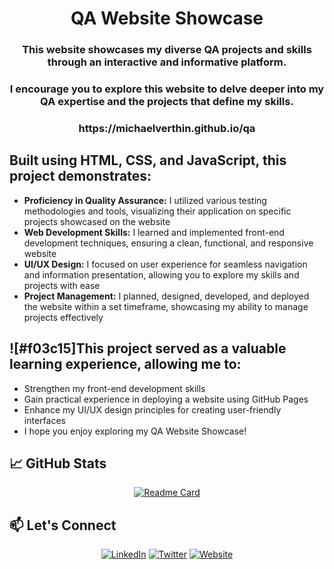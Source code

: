 <div align="center">

<h1 align="center">QA Website Showcase</h1>
<h3 align="center">This website showcases my diverse QA projects and skills through an interactive and informative platform.</h3>
<h3 align="center">I encourage you to explore this website to delve deeper into my QA expertise and the projects that define my skills.</h3>
<h3 align="center">https://michaelverthin.github.io/qa</h3>
</div>

## Built using HTML, CSS, and JavaScript, this project demonstrates:

- <b>Proficiency in Quality Assurance:</b> I utilized various testing methodologies and tools, visualizing their application on specific projects showcased on the website
- <b>Web Development Skills:</b> I learned and implemented front-end development techniques, ensuring a clean, functional, and responsive website
- <b>UI/UX Design:</b> I focused on user experience for seamless navigation and information presentation, allowing you to explore my skills and projects with ease
- <b>Project Management:</b> I planned, designed, developed, and deployed the website within a set timeframe, showcasing my ability to manage projects effectively

## ![#f03c15]This project served as a valuable learning experience, allowing me to:

- Strengthen my front-end development skills
- Gain practical experience in deploying a website using GitHub Pages
- Enhance my UI/UX design principles for creating user-friendly interfaces
- I hope you enjoy exploring my QA Website Showcase!


## 📈 GitHub Stats

<div align="center">

[![Readme Card](https://github-readme-stats.vercel.app/api/pin/?username=MichaelVerthin&repo=qa&show_owner=true&theme=calm_pink)](https://github.com/MichaelVerthin/qa)

</div>

## 📫 Let's Connect

<div align="center">
  
[![LinkedIn](https://img.shields.io/badge/-LinkedIn-0077B5?style=for-the-badge&logo=LinkedIn&logoColor=white)](https://www.linkedin.com/in/michael-verthin/)
[![Twitter](https://img.shields.io/badge/-Twitter-1DA1F2?style=for-the-badge&logo=Twitter&logoColor=white)](https://twitter.com/MishaSpren)
[![Website](https://img.shields.io/badge/My%20Website-%23FF6E32?style=for-the-badge&logo=google-chrome&logoColor=white)](https://michaelverthin.github.io/qa)

</div>

